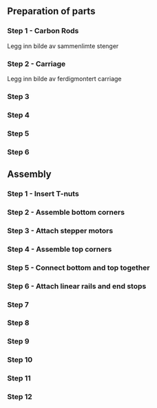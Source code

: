 


## Preparation of parts

### Step 1 - Carbon Rods
Legg inn bilde av sammenlimte stenger

### Step 2 - Carriage
Legg inn bilde av ferdigmontert carriage

### Step 3


### Step 4


### Step 5


### Step 6




## Assembly

### Step 1 - Insert T-nuts


### Step 2 - Assemble bottom corners


### Step 3 - Attach stepper motors


### Step 4 - Assemble top corners


### Step 5 - Connect bottom and top together


### Step 6 - Attach linear rails and end stops


### Step 7


### Step 8


### Step 9


### Step 10


### Step 11


### Step 12
